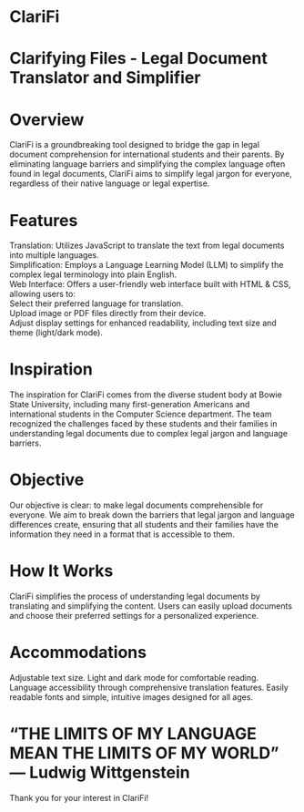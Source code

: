# ClariFi
# Clarifying Files - Legal Document Translator and Simplifier

# **Overview**
ClariFi is a groundbreaking tool designed to bridge the gap in legal document comprehension for international students and their parents. By eliminating language barriers and simplifying the complex language often found in legal documents, ClariFi aims to simplify legal jargon for everyone, regardless of their native language or legal expertise.

# **Features**
Translation: Utilizes JavaScript to translate the text from legal documents into multiple languages.     
Simplification: Employs a Language Learning Model (LLM) to simplify the complex legal terminology into plain English.  
Web Interface: Offers a user-friendly web interface built with HTML & CSS, allowing users to:  
Select their preferred language for translation.  
Upload image or PDF files directly from their device.  
Adjust display settings for enhanced readability, including text size and theme (light/dark mode).  

# **Inspiration**
The inspiration for ClariFi comes from the diverse student body at Bowie State University, including many first-generation Americans and international students in the Computer Science department. The team recognized the challenges faced by these students and their families in understanding legal documents due to complex legal jargon and language barriers.

# **Objective**
Our objective is clear: to make legal documents comprehensible for everyone. We aim to break down the barriers that legal jargon and language differences create, ensuring that all students and their families have the information they need in a format that is accessible to them.

# **How It Works**
ClariFi simplifies the process of understanding legal documents by translating and simplifying the content. Users can easily upload documents and choose their preferred settings for a personalized experience.

# **Accommodations**
Adjustable text size.
Light and dark mode for comfortable reading.
Language accessibility through comprehensive translation features.
Easily readable fonts and simple, intuitive images designed for all ages.

# “THE LIMITS OF MY LANGUAGE MEAN THE LIMITS OF MY WORLD” — Ludwig Wittgenstein

Thank you for your interest in ClariFi!
